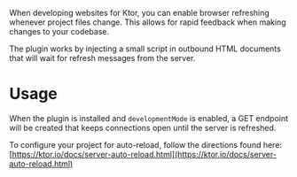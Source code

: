 When developing websites for Ktor, you can enable browser refreshing whenever project files change.  This allows for rapid feedback when making changes to your codebase.

The plugin works by injecting a small script in outbound HTML documents that will wait for refresh messages from the server.

# Usage

When the plugin is installed and `developmentMode` is enabled, a GET endpoint will be created that keeps connections open until the server is refreshed.

To configure your project for auto-reload, follow the directions found here: [https://ktor.io/docs/server-auto-reload.html](https://ktor.io/docs/server-auto-reload.html)